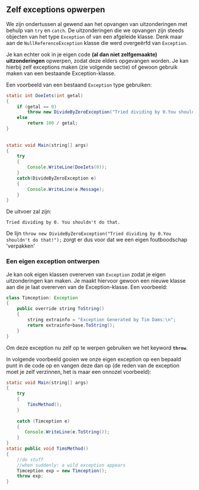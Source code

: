 ## Zelf exceptions opwerpen

We zijn ondertussen al gewend aan het opvangen van uitzonderingen met behulp van ``try`` en ``catch``. De uitzonderingen die we opvangen zijn steeds objecten van het type ``Exception`` of van een afgeleide klasse. Denk maar aan de ``NullReferenceException`` klasse die werd overgeërfd van ``Exception``.

Je kan echter ook in je eigen code **(al dan niet zelfgemaakte) uitzonderingen**  opwerpen, zodat deze elders opgevangen worden. Je kan hierbij zelf exceptions maken (zie volgende sectie) of gewoon gebruik maken van een bestaande Exception-klasse.

Een voorbeeld van een bestaand ``Exception`` type gebruiken:

```java
static int DoeIets(int getal)
{
    if (getal == 0)
        throw new DivideByZeroException("Tried dividing by 0.You shouldn't do that!");
    else
        return 100 / getal;
}
 
 
static void Main(string[] args)
{
    try
    {
        Console.WriteLine(DoeIets(0));
    }
    catch(DivideByZeroException e)
    {
        Console.WriteLine(e.Message);
    }
}
```

De uitvoer zal zijn:

```text
Tried dividing by 0. You shouldn't do that.
```


De lijn ``throw new DivideByZeroException("Tried dividing by 0.You shouldn't do that!");`` zorgt er dus voor dat we een eigen foutboodschap 'verpakken'

### Een eigen exception ontwerpen

Je kan ook eigen klassen overerven van ``Exception`` zodat je eigen uitzonderingen kan maken. Je maakt hiervoor gewoon een nieuwe klasse aan die je laat overerven van de Exception-klasse. Een voorbeeld:

```java
class Timception: Exception
{
    public override string ToString()
    {
        string extrainfo = "Exception Generated by Tim Dams:\n";
        return extrainfo+base.ToString();
    }
}
```

Om deze exception nu zelf op te werpen gebruiken we het keyword **``throw``**. 

In volgende voorbeeld gooien we onze eigen exception op een bepaald punt in de code op en vangen deze dan op (de reden van de exception moet je zelf verzinnen, het is maar een onnozel voorbeeld):

```java
static void Main(string[] args)
{
    try
    {
        TimsMethod();
    }
 
    catch (Timception e)
    {
       Console.WriteLine(e.ToString());
    }     
}
static public void TimsMethod()
{
    //do stuff
    //when suddenly: a wild exception appears
    Timception exp = new Timception();
    throw exp;
}
```

